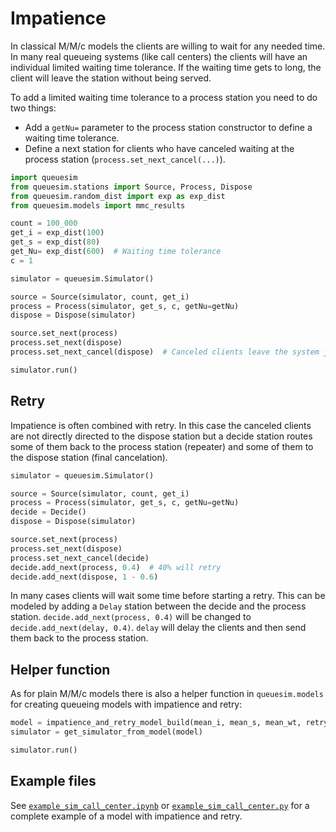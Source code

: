 # Impatience

In classical M/M/c models the clients are willing to wait for any needed time. In many real queueing systems (like call centers) the clients will have an individual limited waiting time tolerance. If the waiting time gets to long, the client will leave the station without being served.

To add a limited waiting time tolerance to a process station you need to do two things:

* Add a `getNu=` parameter to the process station constructor to define a waiting time tolerance.
* Define a next station for clients who have canceled waiting at the process station (`process.set_next_cancel(...)`).

```python
import queuesim
from queuesim.stations import Source, Process, Dispose
from queuesim.random_dist import exp as exp_dist
from queuesim.models import mmc_results

count = 100_000
get_i = exp_dist(100)
get_s = exp_dist(80)
get_Nu= exp_dist(600)  # Waiting time tolerance
c = 1

simulator = queuesim.Simulator()

source = Source(simulator, count, get_i)
process = Process(simulator, get_s, c, getNu=getNu)
dispose = Dispose(simulator)

source.set_next(process)
process.set_next(dispose)
process.set_next_cancel(dispose)  # Canceled clients leave the system just as successful clients

simulator.run()
```


## Retry

Impatience is often combined with retry. In this case the canceled clients are not directly directed to the dispose station but a decide station routes some of them back to the process station (repeater) and some of them to the dispose station (final cancelation).

```python
simulator = queuesim.Simulator()

source = Source(simulator, count, get_i)
process = Process(simulator, get_s, c, getNu=getNu)
decide = Decide()
dispose = Dispose(simulator)

source.set_next(process)
process.set_next(dispose)
process.set_next_cancel(decide)
decide.add_next(process, 0.4)  # 40% will retry
decide.add_next(dispose, 1 - 0.6)
```

In many cases clients will wait some time before starting a retry. This can be modeled by adding a `Delay` station between the decide and the process station. `decide.add_next(process, 0.4)` will be changed to `decide.add_next(delay, 0.4)`. `delay` will delay the clients and then send them back to the process station.


## Helper function

As for plain M/M/c models there is also a helper function in `queuesim.models` for creating queueing models with impatience and retry:

```python
model = impatience_and_retry_model_build(mean_i, mean_s, mean_wt, retry_probability, mean_retry_delay, c, count)
simulator = get_simulator_from_model(model)

simulator.run()
```


## Example files

See [`example_sim_call_center.ipynb`](example_sim_call_center.ipynb) or [`example_sim_call_center.py`](example_sim_call_center.py) for a complete example of a model with impatience and retry.